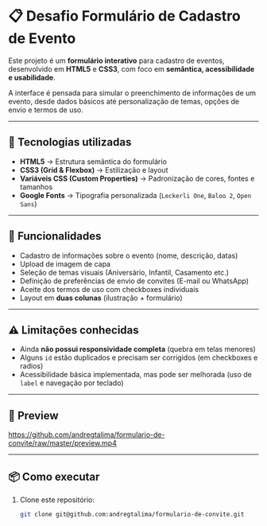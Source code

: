 # 📋 Desafio Formulário de Cadastro de Evento

Este projeto é um **formulário interativo** para cadastro de eventos, desenvolvido em **HTML5** e **CSS3**, com foco em **semântica, acessibilidade e usabilidade**.  

A interface é pensada para simular o preenchimento de informações de um evento, desde dados básicos até personalização de temas, opções de envio e termos de uso.

---

## 🚀 Tecnologias utilizadas
- **HTML5** → Estrutura semântica do formulário  
- **CSS3 (Grid & Flexbox)** → Estilização e layout  
- **Variáveis CSS (Custom Properties)** → Padronização de cores, fontes e tamanhos  
- **Google Fonts** → Tipografia personalizada (`Leckerli One`, `Baloo 2`, `Open Sans`)  

---

## 📝 Funcionalidades
- Cadastro de informações sobre o evento (nome, descrição, datas)  
- Upload de imagem de capa  
- Seleção de temas visuais (Aniversário, Infantil, Casamento etc.)  
- Definição de preferências de envio de convites (E-mail ou WhatsApp)  
- Aceite dos termos de uso com checkboxes individuais  
- Layout em **duas colunas** (ilustração + formulário)  

---

## ⚠️ Limitações conhecidas
- Ainda **não possui responsividade completa** (quebra em telas menores)  
- Alguns `id` estão duplicados e precisam ser corrigidos (em checkboxes e radios)  
- Acessibilidade básica implementada, mas pode ser melhorada (uso de `label` e navegação por teclado)  

---

## 📸 Preview

https://github.com/andregtalima/formulario-de-convite/raw/master/preview.mp4

---

## 📦 Como executar
1. Clone este repositório:
   ```bash
   git clone git@github.com:andregtalima/formulario-de-convite.git

